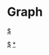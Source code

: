 # Graph

<div id="graph"></div>

[$](https://cdn.jsdelivr.net/npm/d3@5.16.0/dist/d3.min.js)

[$](https://cdn.jsdelivr.net/gh/akrisrn/v-no-page-component@0.1.1/dist/scripts/graph.js)
[*](https://cdn.jsdelivr.net/gh/akrisrn/v-no-page-component@0.1.1/dist/styles/graph.css)
